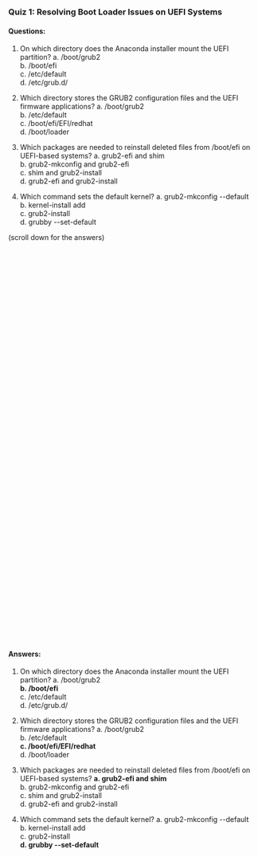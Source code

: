 ### Quiz 1: Resolving Boot Loader Issues on UEFI Systems

#### Questions:
1. On which directory does the Anaconda installer mount the UEFI partition?
   a. /boot/grub2  
   b. /boot/efi  
   c. /etc/default  
   d. /etc/grub.d/

2. Which directory stores the GRUB2 configuration files and the UEFI firmware applications?
   a. /boot/grub2  
   b. /etc/default  
   c. /boot/efi/EFI/redhat  
   d. /boot/loader  

3. Which packages are needed to reinstall deleted files from /boot/efi on UEFI-based systems?
   a. grub2-efi and shim  
   b. grub2-mkconfig and grub2-efi  
   c. shim and grub2-install  
   d. grub2-efi and grub2-install  

4. Which command sets the default kernel?
   a. grub2-mkconfig --default  
   b. kernel-install add  
   c. grub2-install  
   d. grubby --set-default

(scroll down for the answers)
<br/><br/><br/><br/><br/><br/><br/><br/><br/><br/><br/><br/><br/><br/><br/><br/><br/><br/><br/><br/><br/><br/><br/><br/>
<br/><br/><br/><br/><br/><br/><br/><br/><br/><br/><br/><br/><br/><br/><br/><br/><br/><br/><br/><br/><br/><br/><br/><br/>


#### Answers:
1. On which directory does the Anaconda installer mount the UEFI partition?
   a. /boot/grub2  
   **b. /boot/efi**  
   c. /etc/default  
   d. /etc/grub.d/

2. Which directory stores the GRUB2 configuration files and the UEFI firmware applications?
   a. /boot/grub2  
   b. /etc/default  
   **c. /boot/efi/EFI/redhat**  
   d. /boot/loader  

3. Which packages are needed to reinstall deleted files from /boot/efi on UEFI-based systems?
   **a. grub2-efi and shim**  
   b. grub2-mkconfig and grub2-efi  
   c. shim and grub2-install  
   d. grub2-efi and grub2-install  

4. Which command sets the default kernel?
   a. grub2-mkconfig --default  
   b. kernel-install add  
   c. grub2-install  
   **d. grubby --set-default**


